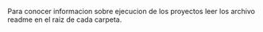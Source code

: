 Para conocer informacion sobre ejecucion de los proyectos leer los archivo readme en el raiz de cada carpeta.

